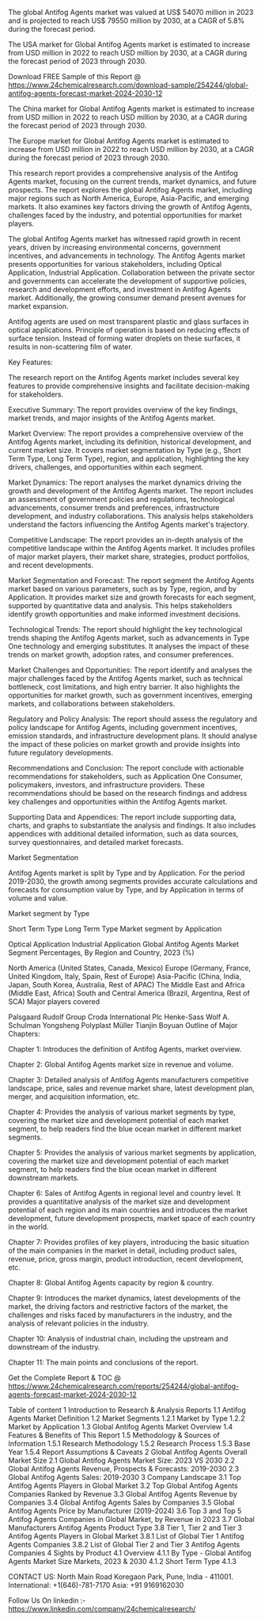 The global Antifog Agents market was valued at US$ 54070 million in 2023 and is projected to reach US$ 79550 million by 2030, at a CAGR of 5.8% during the forecast period.

The USA market for Global Antifog Agents market is estimated to increase from USD million in 2022 to reach USD million by 2030, at a CAGR during the forecast period of 2023 through 2030.

Download FREE Sample of this Report @ https://www.24chemicalresearch.com/download-sample/254244/global-antifog-agents-forecast-market-2024-2030-12

The China market for Global Antifog Agents market is estimated to increase from USD million in 2022 to reach USD million by 2030, at a CAGR during the forecast period of 2023 through 2030.

The Europe market for Global Antifog Agents  market is estimated to increase from USD million in 2022 to reach USD million by 2030, at a CAGR during the forecast period of 2023 through 2030.

This research report provides a comprehensive analysis of the Antifog Agents market, focusing on the current trends, market dynamics, and future prospects. The report explores the global Antifog Agents market, including major regions such as North America, Europe, Asia-Pacific, and emerging markets. It also examines key factors driving the growth of Antifog Agents, challenges faced by the industry, and potential opportunities for market players.

The global Antifog Agents market has witnessed rapid growth in recent years, driven by increasing environmental concerns, government incentives, and advancements in technology. The Antifog Agents market presents opportunities for various stakeholders, including Optical Application, Industrial Application. Collaboration between the private sector and governments can accelerate the development of supportive policies, research and development efforts, and investment in Antifog Agents market. Additionally, the growing consumer demand present avenues for market expansion.

Antifog agents are used on most transparent plastic and glass surfaces in optical applications. Principle of operation is based on reducing effects of surface tension. Instead of forming water droplets on these surfaces, it results in non-scattering film of water.

Key Features:

The research report on the Antifog Agents market includes several key features to provide comprehensive insights and facilitate decision-making for stakeholders.

Executive Summary: The report provides overview of the key findings, market trends, and major insights of the Antifog Agents market.

Market Overview: The report provides a comprehensive overview of the Antifog Agents market, including its definition, historical development, and current market size. It covers market segmentation by Type (e.g., Short Term Type, Long Term Type), region, and application, highlighting the key drivers, challenges, and opportunities within each segment.

Market Dynamics: The report analyses the market dynamics driving the growth and development of the Antifog Agents market. The report includes an assessment of government policies and regulations, technological advancements, consumer trends and preferences, infrastructure development, and industry collaborations. This analysis helps stakeholders understand the factors influencing the Antifog Agents market's trajectory.

Competitive Landscape: The report provides an in-depth analysis of the competitive landscape within the Antifog Agents market. It includes profiles of major market players, their market share, strategies, product portfolios, and recent developments.

Market Segmentation and Forecast: The report segment the Antifog Agents market based on various parameters, such as by Type, region, and by Application. It provides market size and growth forecasts for each segment, supported by quantitative data and analysis. This helps stakeholders identify growth opportunities and make informed investment decisions.

Technological Trends: The report should highlight the key technological trends shaping the Antifog Agents market, such as advancements in Type One technology and emerging substitutes. It analyses the impact of these trends on market growth, adoption rates, and consumer preferences.

Market Challenges and Opportunities: The report identify and analyses the major challenges faced by the Antifog Agents market, such as technical bottleneck, cost limitations, and high entry barrier. It also highlights the opportunities for market growth, such as government incentives, emerging markets, and collaborations between stakeholders.

Regulatory and Policy Analysis: The report should assess the regulatory and policy landscape for Antifog Agents, including government incentives, emission standards, and infrastructure development plans. It should analyse the impact of these policies on market growth and provide insights into future regulatory developments.

Recommendations and Conclusion: The report conclude with actionable recommendations for stakeholders, such as Application One Consumer, policymakers, investors, and infrastructure providers. These recommendations should be based on the research findings and address key challenges and opportunities within the Antifog Agents market.

Supporting Data and Appendices: The report include supporting data, charts, and graphs to substantiate the analysis and findings. It also includes appendices with additional detailed information, such as data sources, survey questionnaires, and detailed market forecasts.

Market Segmentation

Antifog Agents market is split by Type and by Application. For the period 2019-2030, the growth among segments provides accurate calculations and forecasts for consumption value by Type, and by Application in terms of volume and value.

Market segment by Type

Short Term Type
Long Term Type
Market segment by Application

Optical Application
Industrial Application
Global Antifog Agents Market Segment Percentages, By Region and Country, 2023 (%)

North America (United States, Canada, Mexico)
Europe (Germany, France, United Kingdom, Italy, Spain, Rest of Europe)
Asia-Pacific (China, India, Japan, South Korea, Australia, Rest of APAC)
The Middle East and Africa (Middle East, Africa)
South and Central America (Brazil, Argentina, Rest of SCA)
Major players covered

Palsgaard
Rudolf Group
Croda International Plc
Henke-Sass Wolf
A. Schulman
Yongsheng
Polyplast Müller
Tianjin Boyuan
Outline of Major Chapters:

Chapter 1: Introduces the definition of Antifog Agents, market overview.

Chapter 2: Global Antifog Agents market size in revenue and volume.

Chapter 3: Detailed analysis of Antifog Agents manufacturers competitive landscape, price, sales and revenue market share, latest development plan, merger, and acquisition information, etc.

Chapter 4: Provides the analysis of various market segments by type, covering the market size and development potential of each market segment, to help readers find the blue ocean market in different market segments.

Chapter 5: Provides the analysis of various market segments by application, covering the market size and development potential of each market segment, to help readers find the blue ocean market in different downstream markets.

Chapter 6: Sales of Antifog Agents in regional level and country level. It provides a quantitative analysis of the market size and development potential of each region and its main countries and introduces the market development, future development prospects, market space of each country in the world.

Chapter 7: Provides profiles of key players, introducing the basic situation of the main companies in the market in detail, including product sales, revenue, price, gross margin, product introduction, recent development, etc.

Chapter 8: Global Antifog Agents capacity by region & country.

Chapter 9: Introduces the market dynamics, latest developments of the market, the driving factors and restrictive factors of the market, the challenges and risks faced by manufacturers in the industry, and the analysis of relevant policies in the industry.

Chapter 10: Analysis of industrial chain, including the upstream and downstream of the industry.

Chapter 11: The main points and conclusions of the report.

Get the Complete Report & TOC @ https://www.24chemicalresearch.com/reports/254244/global-antifog-agents-forecast-market-2024-2030-12

Table of content
1 Introduction to Research & Analysis Reports
1.1 Antifog Agents Market Definition
1.2 Market Segments
1.2.1 Market by Type
1.2.2 Market by Application
1.3 Global Antifog Agents Market Overview
1.4 Features & Benefits of This Report
1.5 Methodology & Sources of Information
1.5.1 Research Methodology
1.5.2 Research Process
1.5.3 Base Year
1.5.4 Report Assumptions & Caveats
2 Global Antifog Agents Overall Market Size
2.1 Global Antifog Agents Market Size: 2023 VS 2030
2.2 Global Antifog Agents Revenue, Prospects & Forecasts: 2019-2030
2.3 Global Antifog Agents Sales: 2019-2030
3 Company Landscape
3.1 Top Antifog Agents Players in Global Market
3.2 Top Global Antifog Agents Companies Ranked by Revenue
3.3 Global Antifog Agents Revenue by Companies
3.4 Global Antifog Agents Sales by Companies
3.5 Global Antifog Agents Price by Manufacturer (2019-2024)
3.6 Top 3 and Top 5 Antifog Agents Companies in Global Market, by Revenue in 2023
3.7 Global Manufacturers Antifog Agents Product Type
3.8 Tier 1, Tier 2 and Tier 3 Antifog Agents Players in Global Market
3.8.1 List of Global Tier 1 Antifog Agents Companies
3.8.2 List of Global Tier 2 and Tier 3 Antifog Agents Companies
4 Sights by Product
4.1 Overview
4.1.1 By Type - Global Antifog Agents Market Size Markets, 2023 & 2030
4.1.2 Short Term Type
4.1.3

CONTACT US:
North Main Road Koregaon Park, Pune, India - 411001.
International: +1(646)-781-7170
Asia: +91 9169162030

Follow Us On linkedin :- https://www.linkedin.com/company/24chemicalresearch/
